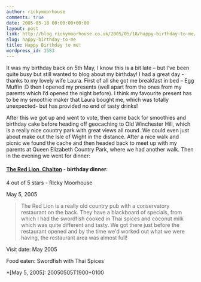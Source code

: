 ```yaml
---
author: rickymoorhouse
comments: true
date: 2005-05-18 00:00:00+00:00
layout: post
link: http://blog.rickymoorhouse.co.uk/2005/05/18/happy-birthday-to-me/
slug: happy-birthday-to-me
title: Happy Birthday to me!
wordpress_id: 1583
---
```


It was my birthday back on 5th May, I know this is a bit late – but I’ve been quite busy but still wanted to blog about my birthday! I had a great day - thanks to my lovely wife Laura. First of all she got me breakfast in bed – Egg Muffin :D then I opened my presents (well apart from the ones from my parents which I’d opened the night before). I think my favourite present has to be my smoothie maker that Laura bought me, which was totally unexpected- but has provided no end of tasty drinks!   

After this we got up and went to vote, then came back for smoothies and birthday cake before heading off geocaching to Old Winchester Hill, which is a really nice country park with great views all round. We could even just about make out the Isle of Wight in the distance. After a nice walk and picnic we found the cache and then headed back to meet up with my parents at Queen Elizabeth Country Park, where we had another walk. Then in the evening we went for dinner:



 

####  [The Red Lion, Chalton](http://www.netguides.co.uk/wight/highdown.html) - birthday dinner.


 4 out of 5 stars -
 Ricky Moorhouse

 May 5, 2005
 

<blockquote>
The Red Lion is a really old country pub with a conservatory restaurant on the back. They have a blackboard of specials, from which I had the swordfish cooked in Thai spices and coconut milk which was quite different and tasty. We got there just before the restaurant opened and by the time we'd worked out what we were having, the restaurant area was almost full!
 
> 
> </blockquote>


 

Visit date: May 2005


 

Food eaten: Swordfish with Thai Spices



  *[May 5, 2005]: 20050505T1900+0100
